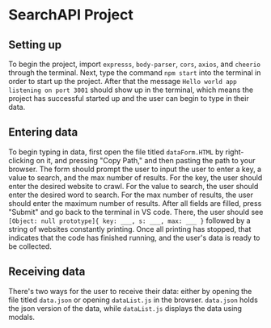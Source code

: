 # SearchAPI Project

## Setting up

To begin the project, import `expresss`, `body-parser`, `cors`, `axios`, and `cheerio` through the terminal. Next, type the command `npm start` into the terminal in order to start up the project. After that the message `Hello world app listening on port 3001` should show up in the terminal, which means the project has successful started up and the user can begin to type in their data.

## Entering data

To begin typing in data, first open the file titled `dataForm.HTML` by right-clicking on it, and pressing "Copy Path," and then pasting the path to your browser. The form should prompt the user to input the user to enter a key, a value to search, and the max number of results. For the key, the user should enter the desired website to crawl. For the value to search, the user should enter the desired word to search. For the max number of results, the user should enter the maximum number of results. After all fields are filled, press "Submit" and go back to the terminal in VS code. There, the user should see `[Object: null prototype]{ key: ___, s: ___, max: ___ }` followed by a string of websites constantly printing. Once all printing has stopped, that indicates that the code has finished running, and the user's data is ready to be collected.

## Receiving data

There's two ways for the user to receive their data: either by opening the file titled `data.json` or opening `dataList.js` in the browser. `data.json` holds the json version of the data, while `dataList.js` displays the data using modals.